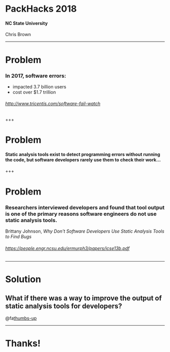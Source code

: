 # PackHacks 2018
#### NC State University
<span class="byline">Chris Brown</span>

---
# Problem

### In 2017, software errors:
* impacted 3.7 billion users
* cost over $1.7 trillion 

###### http://www.tricentis.com/software-fail-watch

+++
# Problem
#### Static analysis tools exist to detect programming errors without running the code, but software developers rarely use them to check their work...

+++
# Problem

### Researchers interviewed developers and found that __tool output__ is one of the primary reasons software engineers do not use static analysis tools.

<span class="byline">Brittany Johnson, *Why Don't Software Developers Use Static Analysis Tools to Find Bugs*</span>

###### https://people.engr.ncsu.edu/ermurph3/papers/icse13b.pdf
 
---

# Solution

## What if there was a way to improve the output of static analysis tools for developers?

@fa[thumbs-up]()

---

# Thanks!

